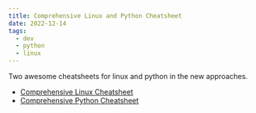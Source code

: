 ```yaml
---
title: Comprehensive Linux and Python Cheatsheet
date: 2022-12-14
tags:
  - dev
  - python
  - linux
---
```


Two awesome cheatsheets for linux and python in the new approaches.

- [Comprehensive Linux Cheatsheet](https://gto76.github.io/linux-cheatsheet/)
- [Comprehensive Python Cheatsheet](https://gto76.github.io/python-cheatsheet/)
